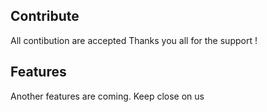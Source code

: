 ## Contribute
All contibution are accepted
Thanks you all for the support !

## Features

Another features are coming. Keep close on us
